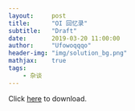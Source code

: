 ```yaml
---
layout:     post
title:      "OI 回忆录"
subtitle:   "Draft"
date:       2019-03-20 11:00:00
author:     "Ufowoqqqo"
header-img: "img/solution_bg.png"
mathjax:    true
tags:
    - 杂谈
---
```


Click [here](https://github.com/Ufowoqqqo/Ufowoqqqo.github.io/raw/master/_attachments/OI%E5%9B%9E%E5%BF%86%E5%BD%95-compressed.pdf) to download.